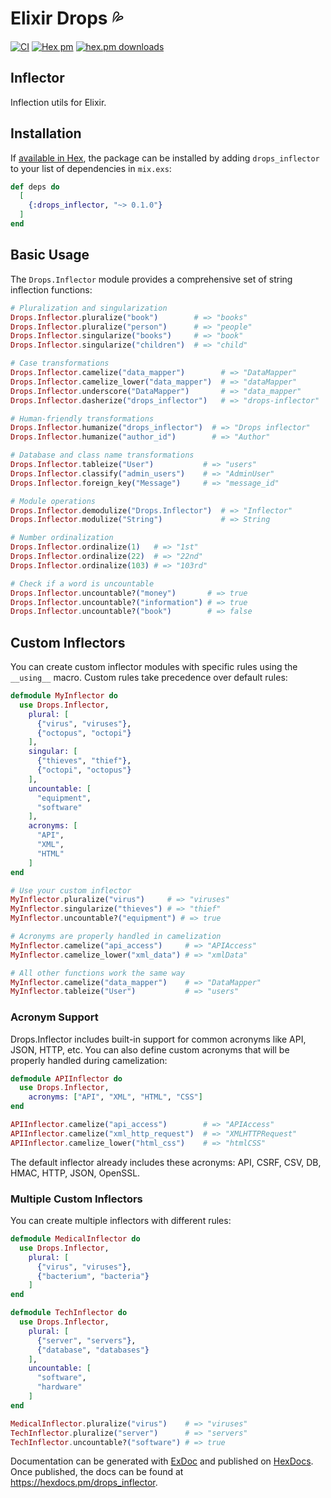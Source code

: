 # Elixir Drops 💦

[![CI](https://github.com/solnic/drops/actions/workflows/ci.yml/badge.svg)](https://github.com/solnic/drops_inflector/actions/workflows/ci.yml) [![Hex pm](https://img.shields.io/hexpm/v/drops_inflector.svg?style=flat)](https://hex.pm/packages/drops_inflector) [![hex.pm downloads](https://img.shields.io/hexpm/dt/drops.svg?style=flat)](https://hex.pm/packages/drops_inflector)

## Inflector

Inflection utils for Elixir.

## Installation

If [available in Hex](https://hex.pm/docs/publish), the package can be installed
by adding `drops_inflector` to your list of dependencies in `mix.exs`:

```elixir
def deps do
  [
    {:drops_inflector, "~> 0.1.0"}
  ]
end
```

## Basic Usage

The `Drops.Inflector` module provides a comprehensive set of string inflection functions:

```elixir
# Pluralization and singularization
Drops.Inflector.pluralize("book")        # => "books"
Drops.Inflector.pluralize("person")      # => "people"
Drops.Inflector.singularize("books")     # => "book"
Drops.Inflector.singularize("children")  # => "child"

# Case transformations
Drops.Inflector.camelize("data_mapper")        # => "DataMapper"
Drops.Inflector.camelize_lower("data_mapper")  # => "dataMapper"
Drops.Inflector.underscore("DataMapper")       # => "data_mapper"
Drops.Inflector.dasherize("drops_inflector")   # => "drops-inflector"

# Human-friendly transformations
Drops.Inflector.humanize("drops_inflector")  # => "Drops inflector"
Drops.Inflector.humanize("author_id")        # => "Author"

# Database and class name transformations
Drops.Inflector.tableize("User")           # => "users"
Drops.Inflector.classify("admin_users")    # => "AdminUser"
Drops.Inflector.foreign_key("Message")     # => "message_id"

# Module operations
Drops.Inflector.demodulize("Drops.Inflector")  # => "Inflector"
Drops.Inflector.modulize("String")             # => String

# Number ordinalization
Drops.Inflector.ordinalize(1)   # => "1st"
Drops.Inflector.ordinalize(22)  # => "22nd"
Drops.Inflector.ordinalize(103) # => "103rd"

# Check if a word is uncountable
Drops.Inflector.uncountable?("money")       # => true
Drops.Inflector.uncountable?("information") # => true
Drops.Inflector.uncountable?("book")        # => false
```

## Custom Inflectors

You can create custom inflector modules with specific rules using the `__using__` macro. Custom rules take precedence over default rules:

```elixir
defmodule MyInflector do
  use Drops.Inflector,
    plural: [
      {"virus", "viruses"},
      {"octopus", "octopi"}
    ],
    singular: [
      {"thieves", "thief"},
      {"octopi", "octopus"}
    ],
    uncountable: [
      "equipment",
      "software"
    ],
    acronyms: [
      "API",
      "XML",
      "HTML"
    ]
end

# Use your custom inflector
MyInflector.pluralize("virus")     # => "viruses"
MyInflector.singularize("thieves") # => "thief"
MyInflector.uncountable?("equipment") # => true

# Acronyms are properly handled in camelization
MyInflector.camelize("api_access")     # => "APIAccess"
MyInflector.camelize_lower("xml_data") # => "xmlData"

# All other functions work the same way
MyInflector.camelize("data_mapper")    # => "DataMapper"
MyInflector.tableize("User")           # => "users"
```

### Acronym Support

Drops.Inflector includes built-in support for common acronyms like API, JSON, HTTP, etc. You can also define custom acronyms that will be properly handled during camelization:

```elixir
defmodule APIInflector do
  use Drops.Inflector,
    acronyms: ["API", "XML", "HTML", "CSS"]
end

APIInflector.camelize("api_access")        # => "APIAccess"
APIInflector.camelize("xml_http_request")  # => "XMLHTTPRequest"
APIInflector.camelize_lower("html_css")    # => "htmlCSS"
```

The default inflector already includes these acronyms: API, CSRF, CSV, DB, HMAC, HTTP, JSON, OpenSSL.

### Multiple Custom Inflectors

You can create multiple inflectors with different rules:

```elixir
defmodule MedicalInflector do
  use Drops.Inflector,
    plural: [
      {"virus", "viruses"},
      {"bacterium", "bacteria"}
    ]
end

defmodule TechInflector do
  use Drops.Inflector,
    plural: [
      {"server", "servers"},
      {"database", "databases"}
    ],
    uncountable: [
      "software",
      "hardware"
    ]
end

MedicalInflector.pluralize("virus")    # => "viruses"
TechInflector.pluralize("server")      # => "servers"
TechInflector.uncountable?("software") # => true
```

Documentation can be generated with [ExDoc](https://github.com/elixir-lang/ex_doc)
and published on [HexDocs](https://hexdocs.pm). Once published, the docs can
be found at <https://hexdocs.pm/drops_inflector>.

